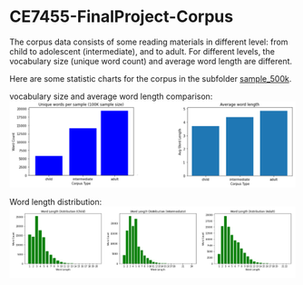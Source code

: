 # CE7455-FinalProject-Corpus

The corpus data consists of some reading materials in different level: from child to adolescent (intermediate), and to adult.
For different levels, the vocabulary size (unique word count) and average word length are different.

Here are some statistic charts for the corpus in the subfolder [sample_500k](./sample_500k).

vocabulary size and average word length comparison:
![](./images/corpus-type.png)

Word length distribution:
![](./images/word-length.png)
